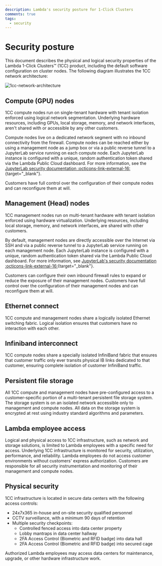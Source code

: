 ```yaml
---
description: Lambda's security posture for 1-Click Clusters
comments: true
tags:
  - security
---
```


# Security posture

This document describes the physical and logical security properties of the Lambda
1-Click Clusters™ (1CC) product, including the default software configuration on
cluster nodes. The following diagram illustrates the 1CC network architecture:

![1cc-network-architecture](../../assets/images/1cc-network-architecture.png)

## Compute (GPU) nodes

1CC compute nodes run on single-tenant hardware with tenant isolation enforced using
logical network segmentation. Underlying hardware resources, including GPUs, local
storage, memory, and network interfaces, aren't shared with or accessible by any
other customers.

Compute nodes live on a dedicated network segment with no inbound connectivity from
the firewall. Compute nodes can be reached either by using a management node as a jump
box or via a public reverse tunnel to a JupyterLab service running on each compute node.
Each JupyterLab instance is configured with a unique, random authentication token shared
via the Lambda Public Cloud dashboard. For more information, see the [JupyterLab security
documentation :octicons-link-external-16:](https://jupyter-server.readthedocs.io/en/latest/operators/security.html){target="_blank"}.

Customers have full control over the configuration of their compute nodes
and can reconfigure them at will.

## Management (Head) nodes

1CC management nodes run on multi-tenant hardware with tenant isolation enforced using
hardware virtualization. Underlying resources, including local storage, memory, and network
interfaces, are shared with other customers. 

By default, management nodes are directly accessible over the Internet via SSH and via a public
reverse tunnel to a JupyterLab service running on each management node. Each JupyterLab instance
is configured with a unique, random authentication token shared via the Lambda Public Cloud dashboard.
For more information, see
[JupyterLab's security documentation :octicons-link-external-16:](https://jupyter-server.readthedocs.io/en/latest/operators/security.html){target="_blank"}.

Customers can configure their own inbound firewall rules to expand or reduce the exposure of their
management nodes. Customers have full control over the configuration of their management nodes and
can reconfigure them at will.

## Ethernet connect

1CC compute and management nodes share a logically isolated Ethernet switching fabric. Logical
isolation ensures that customers have no interaction with each other.

## Infiniband interconnect

1CC compute nodes share a specially isolated InfiniBand fabric that ensures that customer traffic 
only ever transits physical IB links dedicated to that customer, ensuring complete isolation of
customer InfiniBand traffic.

## Persistent file storage

All 1CC compute and management nodes have pre-configured access to a customer-specific portion of a
multi-tenant persistent file storage system. The storage system is on an isolated network accessible
only to management and compute nodes. All data on the storage system is encrypted at rest using industry
standard algorithms and parameters.

## Lambda employee access

Logical and physical access to 1CC infrastructure, such as network and storage solutions, is limited
to Lambda employees with a specific need for access. Underlying 1CC infrastructure is monitored for
security, utilization, performance, and reliability. Lambda employees do not access customer environments
without customers' express authorization. Customers are responsible for all security instrumentation and
monitoring of their management and compute nodes. 

## Physical security

1CC infrastructure is located in secure data centers with the following access controls:

*   24x7x365 in-house and on-site security qualified personnel
*   CCTV surveillance, with a minimum 90 days of retention
*   Multiple security checkpoints:
    *   Controlled fenced access into data center property
    *   Lobby mantraps in data center hallway
    *   2FA Access Control (Biometric and RFID badge) into data hall
    *   2FA Access Control (Biometric and RFID badge) into secured cage

Authorized Lambda employees may access data centers for maintenance, upgrade, or other hardware
infrastructure work.
